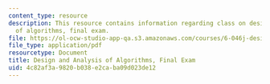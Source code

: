```yaml
---
content_type: resource
description: This resource contains information regarding class on design and analysis
  of algorithms, final exam.
file: https://ol-ocw-studio-app-qa.s3.amazonaws.com/courses/6-046j-design-and-analysis-of-algorithms-spring-2015/4c82af3a9820b038e2caba09d023de12_MIT6_046JS15_final.pdf
file_type: application/pdf
resourcetype: Document
title: Design and Analysis of Algorithms, Final Exam
uid: 4c82af3a-9820-b038-e2ca-ba09d023de12
---
```

